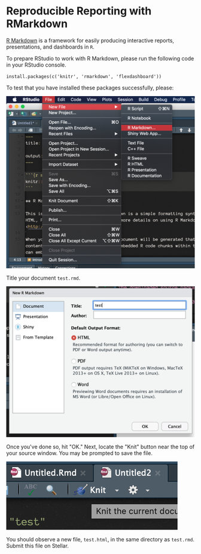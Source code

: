 # Reproducible Reporting with RMarkdown

[R Markdown](https://rmarkdown.rstudio.com/) is a framework for easily producing interactive reports, presentations, and dashboards in `R`. 

To prepare RStudio to work with R Markdown, please run the following code in your RStudio console. 

```{r}
install.packages(c('knitr', 'rmarkdown', 'flexdashboard'))
```

To test that you have installed these packages successfully, please: 

![menu](menu.png)

Title your document `test.rmd`. 

![widget](rmarkdown_setup.png)

Once you've done so, hit "OK." Next, locate the "Knit" button near the top of your source window. You may be prompted to save the file. 

![knit](knit.png) 

You should observe a new file, `test.html`, in the same directory as `test.rmd`. Submit this file on Stellar. 





